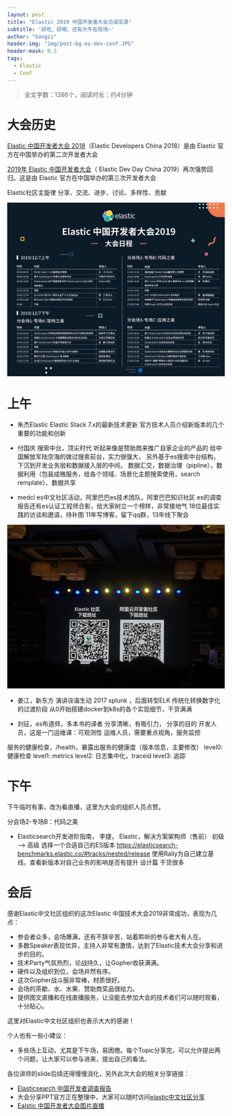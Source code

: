 ```yaml
---
layout: post
title: "Elastic 2019 中国开发者大会见闻实录"
subtitle: '好吃、好喝、还有大牛在现场~'
author: "Gangzi"
header-img: "img/post-bg-es-dev-conf.JPG"
header-mask: 0.3
tags:
  - Elastic
  - Conf
---
```

> 全文字数：1386个，阅读时长：约4分钟

# 大会历史
[Elastic 中国开发者大会 2018](http://conf.elasticsearch.cn/2018/shenzhen.html)（Elastic Developers China 2018）是由 Elastic 官方在中国举办的第二次开发者大会


[2019年 Elastic 中国开发者大会](http://conf.elasticsearch.cn/2019/beijing.html)（ Elastic Dev Day China 2019）再次强势回归。这是由 Elastic 官方在中国举办的第三次开发者大会


Elastic社区主旋律
分享、交流、进步、讨论、多样性、贡献

![](/img/in-post/post-es-dev-conf/blog-es-dev-conf-schedule.jpg)

# 上午
- 朱杰Elastic 
Elastic Stack 7.x的最新技术更新
官方技术人员介绍新版本的几个重要的功能和创新

- 付国庆
搜索中台，顶尖时代
听起来像是赞助商来推广自家企业的产品的
给中国解放军陆空海的做过搜索前台，实力很强大，
另外基于es搜索中台结构，下沉到开发业务层和数据接入层的中间，
数据汇交，数据治理（pipline），数据利用（包装成微服务，给各个领域、场景化主题搜索使用，search remplate）、数据共享

- medcl es中文社区活动，阿里巴巴es技术团队，阿里巴巴知识社区
es的调查报告还有es认证工程师合影，给大家树立一个榜样，非常接地气
18位最佳实践的访谈和邀请，待补图
11年写博客，留下qq群，13年线下聚会

![](/img/in-post/post-es-dev-conf/blog-es-dev-conf-medcl.jpg)



- 姜江，新东方
演讲诙谐生动
2017 splunk ，后面转型ELK
传统化转换数字化的过渡阶段
从0开始搭建docker到k8s的各个实现细节，干货满满

- 刘征，es布道师，多本书的译者
分享清晰，有吸引力，
分享的目的
开发人员，这是一门运维课：可观测性
运维人员，需要重点视角，服务监控

服务的健康检查，/health，暴露出服务的健康度（版本信息，主要修改）
 level0: 健康检查
level1: metrics
level2: 日志集中化，traceid
level3: 追踪
# 下午

下午临时有事，改为看直播，这里为大会的组织人员点赞。


分会场2-专场B：代码之美
- Elasticsearch开发进阶指南， 李捷， Elastic，解决方案架构师（售前）
初级 --> 高级
选择一个合适自己的ES版本
https://elasticsearch-benchmarks.elastic.co/#tracks/nested/release
使用Rally为自己建立基线，查看新版本对自己业务的影响是否有提升
设计篇
干货很多


# 会后

感谢Elastic中文社区组织的这次Elastic 中国技术大会2019非常成功，表现为几点：
- 参会者众多，会场爆满，还有不辞辛苦，站着聆听的参与者大有人在。
- 多数Speaker表现优异，主持人非常有激情，达到了Elastic技术大会分享和进步的目的。
- 技术Party气氛热烈，论战持久，让Gopher收获满满。
- 硬件以及组织到位，会场井然有序。
- 这次Gopher战斗服非常棒，材质很好。
- 会场的茶歇、水、水果、赞助商奖品很给力。
- 提供图文直播和在线直播服务，让没能去参加大会的技术者们可以随时观看，十分贴心。



这里对Elastic中文社区组织也表示大大的感谢！

个人也有一些小建议：
- 多些场上互动，尤其是下午场，易困倦。每个Topic分享完，可以允许提出两个问题，让大家可以参与进来，提出自己的看法。

各位讲师的slide后续还得慢慢消化，另外此次大会的相关分享链接：
- [Elasticsearch 中国开发者调查报告](https://elasticsearch.cn/article/13580)
- 大会分享PPT官方正在整理中，大家可以随时访问[elastic中文社区分享](https://elasticsearch.cn/slides/)
- [Ealstic 中国开发者大会图片直播](https://gallery.vphotos.cn/vphotosgallery/index.html?vphotowechatid=A82534CDE68C950DFD1870901F0633D5&gallery_source_code=0&toHash=&from=timeline&isappinstalled=0#/gallerypc)